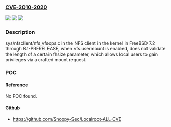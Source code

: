 ### [CVE-2010-2020](https://cve.mitre.org/cgi-bin/cvename.cgi?name=CVE-2010-2020)
![](https://img.shields.io/static/v1?label=Product&message=n%2Fa&color=blue)
![](https://img.shields.io/static/v1?label=Version&message=n%2Fa&color=blue)
![](https://img.shields.io/static/v1?label=Vulnerability&message=n%2Fa&color=brighgreen)

### Description

sys/nfsclient/nfs_vfsops.c in the NFS client in the kernel in FreeBSD 7.2 through 8.1-PRERELEASE, when vfs.usermount is enabled, does not validate the length of a certain fhsize parameter, which allows local users to gain privileges via a crafted mount request.

### POC

#### Reference
No POC found.

#### Github
- https://github.com/Snoopy-Sec/Localroot-ALL-CVE

